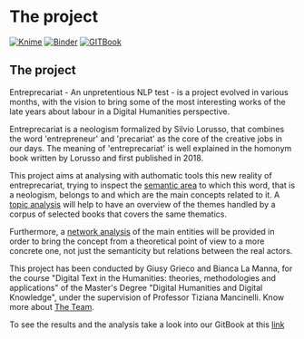 # The project

[![Knime](https://img.shields.io/badge/KNIME-v.4.5-yellow)](https://www.knime.com) [![Binder](https://mybinder.org/badge\_logo.svg)](https://mybinder.org/v2/gh/Entreprecariat/Entreprecariat/HEAD) [![GITBook](https://img.shields.io/badge/GIT-Book-blue)](https://app.gitbook.com/invite/bvjAPqBfNNQobvML7btW/WqSRv541bBgMru0P3sAs)

## The project

Entreprecariat - An unpretentious NLP test - is a project evolved in various months, with the vision to bring some of the most interesting works of the late years about labour in a Digital Humanities perspective.

Entreprecariat is a neologism formalized by Silvio Lorusso, that combines the word 'entrepreneur' and 'precariat' as the core of the creative jobs in our days. The meaning of 'entreprecariat' is well explained in the homonym book written by Lorusso and first published in 2018.

This project aims at analysing with authomatic tools this new reality of entreprecariat, trying to inspect the [semantic area](distant-reading.md) to which this word, that is a neologism, belongs to and which are the main concepts related to it. A [topic analysis](topic-modelling.md) will help to have an overview of the themes handled by a corpus of selected books that covers the same thematics.

Furthermore, a [network analysis](network-analysis/) of the main entities will be provided in order to bring the concept from a theoretical point of view to a more concrete one, not just the semanticity but relations between the real actors.

This project has been conducted by Giusy Grieco and Bianca La Manna, for the course "Digital Text in the Humanities: theories, methodologies and applications" of the Master's Degree "Digital Humanities and Digital Knowledge", under the supervision of Professor Tiziana Mancinelli. Know more about [The Team](the-team.md).

To see the results and the analysis take a look into our GitBook at this [link](entreprecariat.gitbook.io)
